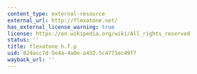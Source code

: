 ```yaml
---
content_type: external-resource
external_url: http://flexatone.net/
has_external_license_warning: true
license: https://en.wikipedia.org/wiki/All_rights_reserved
status: ''
title: flexatone h.f.p
uid: 824acc7d-5e4a-4a0e-a432-5c4771ec49f7
wayback_url: ''
---
```

